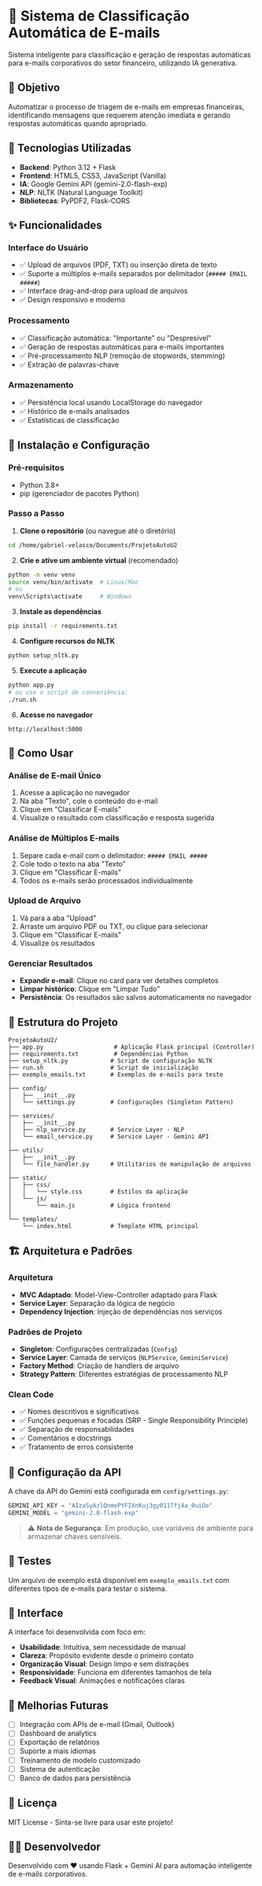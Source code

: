 # 📧 Sistema de Classificação Automática de E-mails

Sistema inteligente para classificação e geração de respostas automáticas para e-mails corporativos do setor financeiro, utilizando IA generativa.

## 🎯 Objetivo

Automatizar o processo de triagem de e-mails em empresas financeiras, identificando mensagens que requerem atenção imediata e gerando respostas automáticas quando apropriado.

## 🚀 Tecnologias Utilizadas

- **Backend**: Python 3.12 + Flask
- **Frontend**: HTML5, CSS3, JavaScript (Vanilla)
- **IA**: Google Gemini API (gemini-2.0-flash-exp)
- **NLP**: NLTK (Natural Language Toolkit)
- **Bibliotecas**: PyPDF2, Flask-CORS

## ✨ Funcionalidades

### Interface do Usuário
- ✅ Upload de arquivos (PDF, TXT) ou inserção direta de texto
- ✅ Suporte a múltiplos e-mails separados por delimitador (`##### EMAIL #####`)
- ✅ Interface drag-and-drop para upload de arquivos
- ✅ Design responsivo e moderno

### Processamento
- ✅ Classificação automática: "Importante" ou "Despresível"
- ✅ Geração de respostas automáticas para e-mails importantes
- ✅ Pré-processamento NLP (remoção de stopwords, stemming)
- ✅ Extração de palavras-chave

### Armazenamento
- ✅ Persistência local usando LocalStorage do navegador
- ✅ Histórico de e-mails analisados
- ✅ Estatísticas de classificação

## 🔧 Instalação e Configuração

### Pré-requisitos
- Python 3.8+
- pip (gerenciador de pacotes Python)

### Passo a Passo

1. **Clone o repositório** (ou navegue até o diretório)
```bash
cd /home/gabriel-velasco/Documents/ProjetoAutoU2
```

2. **Crie e ative um ambiente virtual** (recomendado)
```bash
python -m venv venv
source venv/bin/activate  # Linux/Mac
# ou
venv\Scripts\activate     # Windows
```

3. **Instale as dependências**
```bash
pip install -r requirements.txt
```

4. **Configure recursos do NLTK**
```bash
python setup_nltk.py
```

5. **Execute a aplicação**
```bash
python app.py
# ou use o script de conveniência:
./run.sh
```

6. **Acesse no navegador**
```
http://localhost:5000
```

## 📝 Como Usar

### Análise de E-mail Único
1. Acesse a aplicação no navegador
2. Na aba "Texto", cole o conteúdo do e-mail
3. Clique em "Classificar E-mails"
4. Visualize o resultado com classificação e resposta sugerida

### Análise de Múltiplos E-mails
1. Separe cada e-mail com o delimitador: `##### EMAIL #####`
2. Cole todo o texto na aba "Texto"
3. Clique em "Classificar E-mails"
4. Todos os e-mails serão processados individualmente

### Upload de Arquivo
1. Vá para a aba "Upload"
2. Arraste um arquivo PDF ou TXT, ou clique para selecionar
3. Clique em "Classificar E-mails"
4. Visualize os resultados

### Gerenciar Resultados
- **Expandir e-mail**: Clique no card para ver detalhes completos
- **Limpar histórico**: Clique em "Limpar Tudo"
- **Persistência**: Os resultados são salvos automaticamente no navegador

## 📂 Estrutura do Projeto

```
ProjetoAutoU2/
├── app.py                    # Aplicação Flask principal (Controller)
├── requirements.txt          # Dependências Python
├── setup_nltk.py            # Script de configuração NLTK
├── run.sh                   # Script de inicialização
├── exemplo_emails.txt       # Exemplos de e-mails para teste
│
├── config/
│   ├── __init__.py
│   └── settings.py          # Configurações (Singleton Pattern)
│
├── services/
│   ├── __init__.py
│   ├── nlp_service.py       # Service Layer - NLP
│   └── email_service.py     # Service Layer - Gemini API
│
├── utils/
│   ├── __init__.py
│   └── file_handler.py      # Utilitários de manipulação de arquivos
│
├── static/
│   ├── css/
│   │   └── style.css        # Estilos da aplicação
│   └── js/
│       └── main.js          # Lógica frontend
│
└── templates/
    └── index.html           # Template HTML principal
```

## 🏗️ Arquitetura e Padrões

### Arquitetura
- **MVC Adaptado**: Model-View-Controller adaptado para Flask
- **Service Layer**: Separação da lógica de negócio
- **Dependency Injection**: Injeção de dependências nos serviços

### Padrões de Projeto
- **Singleton**: Configurações centralizadas (`Config`)
- **Service Layer**: Camada de serviços (`NLPService`, `GeminiService`)
- **Factory Method**: Criação de handlers de arquivo
- **Strategy Pattern**: Diferentes estratégias de processamento NLP

### Clean Code
- ✅ Nomes descritivos e significativos
- ✅ Funções pequenas e focadas (SRP - Single Responsibility Principle)
- ✅ Separação de responsabilidades
- ✅ Comentários e docstrings
- ✅ Tratamento de erros consistente

## 🔐 Configuração da API

A chave da API do Gemini está configurada em `config/settings.py`:

```python
GEMINI_API_KEY = "AIzaSyAzlQnmePYFIXnKuj3gy011Tfj4a_0uiOo"
GEMINI_MODEL = "gemini-2.0-flash-exp"
```

> ⚠️ **Nota de Segurança**: Em produção, use variáveis de ambiente para armazenar chaves sensíveis.

## 🧪 Testes

Um arquivo de exemplo está disponível em `exemplo_emails.txt` com diferentes tipos de e-mails para testar o sistema.

## 🎨 Interface

A interface foi desenvolvida com foco em:
- **Usabilidade**: Intuitiva, sem necessidade de manual
- **Clareza**: Propósito evidente desde o primeiro contato
- **Organização Visual**: Design limpo e sem distrações
- **Responsividade**: Funciona em diferentes tamanhos de tela
- **Feedback Visual**: Animações e notificações claras

## 🚀 Melhorias Futuras

- [ ] Integração com APIs de e-mail (Gmail, Outlook)
- [ ] Dashboard de analytics
- [ ] Exportação de relatórios
- [ ] Suporte a mais idiomas
- [ ] Treinamento de modelo customizado
- [ ] Sistema de autenticação
- [ ] Banco de dados para persistência

## 📄 Licença

MIT License - Sinta-se livre para usar este projeto!

## 👨‍💻 Desenvolvedor

Desenvolvido com ❤️ usando Flask + Gemini AI para automação inteligente de e-mails corporativos.
